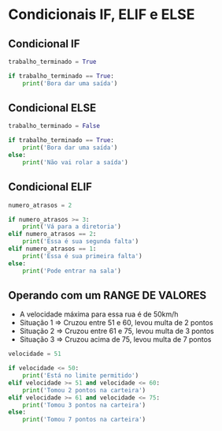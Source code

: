 # Condicionais IF, ELIF e ELSE

## Condicional IF

````python
trabalho_terminado = True

if trabalho_terminado == True:
    print('Bora dar uma saída')
````

## Condicional ELSE

````python
trabalho_terminado = False

if trabalho_terminado == True:
    print('Bora dar uma saída')
else:
    print('Não vai rolar a saída')
````

## Condicional ELIF

````python
numero_atrasos = 2

if numero_atrasos >= 3:
    print('Vá para a diretoria')
elif numero_atrasos == 2:
    print('Essa é sua segunda falta')
elif numero_atrasos == 1:
    print('Essa é sua primeira falta')
else:
    print('Pode entrar na sala')
````

## Operando com um RANGE DE VALORES


- A velocidade máxima para essa rua é de 50km/h
- Situação 1 => Cruzou entre 51 e 60, levou multa de 2 pontos
- Situação 2 => Cruzou entre 61 e 75, levou multa de 3 pontos
- Situação 3 => Cruzou acima de 75, levou multa de 7 pontos

````python
velocidade = 51

if velocidade <= 50:
    print('Está no limite permitido')
elif velocidade >= 51 and velocidade <= 60:
    print('Tomou 2 pontos na carteira')
elif velocidade >= 61 and velocidade <= 75:
    print('Tomou 3 pontos na carteira')
else:
    print('Tomou 7 pontos na carteira')
````